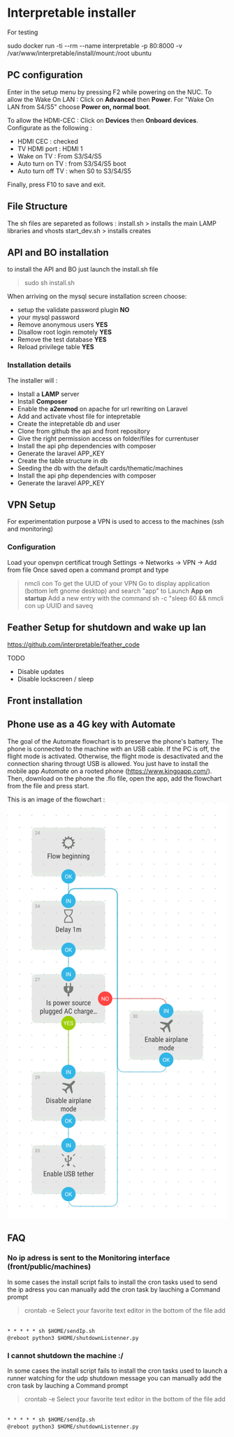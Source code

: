 # Interpretable installer

For testing 

sudo docker run -ti --rm --name interpretable -p 80:8000  -v /var/www/interpretable/install/mount:/root ubuntu

## PC configuration
Enter in the setup menu by pressing F2 while powering on the NUC. 
To allow the Wake On LAN : 
Click on **Advanced** then **Power**. For "Wake On LAN from S4/S5" choose **Power on, normal boot**. 

To allow the HDMI-CEC : 
Click on **Devices** then **Onboard devices**. Configurate as the following : 
- HDMI CEC : checked 
- TV HDMI port : HDMI 1
- Wake on TV : From S3/S4/S5
- Auto turn on TV : from S3/S4/S5 boot
- Auto turn off TV : when S0 to S3/S4/S5

Finally, press F10 to save and exit. 

## File Structure
The sh files are separeted as follows :
install.sh > installs the main LAMP libraries and vhosts
start_dev.sh > installs creates

## API and BO installation

to install the API and BO just launch the install.sh file
> sudo sh install.sh

When arriving on the mysql secure installation screen choose:

 - setup the validate password plugin **NO**
 - your mysql password 
 - Remove anonymous users **YES**
 - Disallow root login remotely **YES**
 - Remove the test database **YES**
 - Reload privilege table **YES**




### Installation details

The installer will :
- Install a **LAMP** server
- Install **Composer**
- Enable the **a2enmod** on apache for url rewriting on Laravel
- Add and activate vhost file for intepretable
- Create the intepretable db and user
- Clone from github the api and front repository
- Give the right permission access on folder/files for currentuser
- Install the api php dependencies with composer 
- Generate the laravel APP_KEY  
- Create the table structure in db
- Seeding the db with the default cards/thematic/machines
- Install the api php dependencies with composer 
- Generate the laravel APP_KEY

## VPN Setup
For experimentation purpose a VPN is used to access to the machines (ssh and monitoring)
### Configuration
Load your openvpn certificat trough Settings -> Networks -> VPN -> Add from file
Once saved open a command prompt and type
> nmcli con
To get the UUID of your VPN
Go to display application (bottom left gnome desktop) and search "app" to Launch **App on startup**
Add a new entry with the command 
> sh -c "sleep 60 && nmcli con up UUID
and saveq


## Feather Setup for shutdown and wake up lan
https://github.com/interpretable/feather_code

TODO
- Disable updates
- Disable lockscreen / sleep

## Front installation

## Phone use as a 4G key with Automate
The goal of the Automate flowchart is to preserve the phone's battery. 
The phone is connected to the machine with an USB cable. If the PC is off, the flight mode is activated. Otherwise, the flight mode is desactivated and the connection sharing througt USB is allowed. 
You just have to install the mobile app *Automate* on a rooted phone (https://www.kingoapp.com/). Then, download on the phone the .flo file, open the app, add the flowchart from the file and press start. 

This is an image of the flowchart : 
![alt text][logo]

[logo]: https://github.com/interpretable/install/blob/master/Test%20hotspot%20interpretable.png "Automate flowchart"


## FAQ

### No ip adress is sent to the Monitoring interface (front/public/machines)
In some cases the install script fails to install the cron tasks used to send the ip adress
you can manually add the cron task by lauching a Command prompt 
> crontab -e
Select your favorite text editor
in the bottom of the file add
```cron

* * * * * sh $HOME/sendIp.sh
@reboot python3 $HOME/shutdownListenner.py
```

### I cannot shutdown the machine :/
In some cases the install script fails to install the cron tasks used to launch a runner watching for the udp shutdown message
you can manually add the cron task by lauching a Command prompt 
> crontab -e
Select your favorite text editor
in the bottom of the file add
```cron

* * * * * sh $HOME/sendIp.sh
@reboot python3 $HOME/shutdownListenner.py
```
